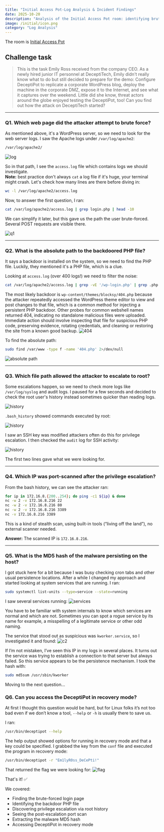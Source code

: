 ```yaml
---
title: "Initial Access Pot-Log Analysis & Incident Findings"
date: 2025-10-20
description: "Analysis of the Initial Access Pot room: identifying brute-force attempts, locating a backdoor, escalation evidence, and persistence."
image: /initial/icon.png
category: "Log Analysis"
---
```


The room is [Initial Access Pot](https://tryhackme.com/room/initialaccesspot)

## Challenge task
> This is the task Emily Ross received from the company CEO. As a newly hired junior IT personnel at DeceptiTech, Emily didn't really know what to do but still decided to prepare for the demo: Configure DeceptiPot to replicate a corporate WordPress blog, deploy the machine in the corporate DMZ, expose it to the Internet, and see what it captures over the weekend. Little did she know, threat actors around the globe enjoyed testing the DeceptiPot, too! Can you find out how the attack on DeceptiTech started?

---

### Q1. Which web page did the attacker attempt to brute force?

As mentioned above, it's a WordPress server, so we need to look for the web server logs. I saw the Apache logs under `/var/log/apache2`:

```bash
/var/log/apache2/
```

![log](/blog-images/initial/log.PNG)

So in that path, I see the `access.log` file which contains logs we should investigate.  
**Note:** best practice don't always `cat` a log file if it's huge, your terminal might crash. 
Let's check how many lines are there before diving in:

```bash
wc -l /var/log/apache2/access.log
```

Now, to answer the first question, I ran:

```bash
cat /var/log/apache2/access.log | grep login.php | head -10
```

We can simplify it later, but this gave us the path the user brute-forced. Several POST requests are visible there.  

![q1](/blog-images/initial/q1.PNG)

---

### Q2. What is the absolute path to the backdoored PHP file?

It says a backdoor is installed on the system, so we need to find the PHP file. Luckily, they mentioned it's a PHP file, which is a clue.  

Looking at `access.log` (over 400 logs!) we need to filter the noise:

```bash
cat /var/log/apache2/access.log | grep -vE '/wp-login.php' | grep .php
```

The most likely backdoor is `wp-content/themes/blocksy/404.php` because the attacker repeatedly accessed the WordPress theme editor to view and post changes to that file, which is a common method for injecting a persistent PHP backdoor. Other probes for common webshell names returned 404, indicating no standalone malicious files were uploaded. Immediate action should involve inspecting that file for suspicious PHP code, preserving evidence, rotating credentials, and cleaning or restoring the site from a known good backup.
![404](/blog-images/initial/404.PNG)

To find the absolute path:

```bash
sudo find /var/www -type f -name '404.php' 2>/dev/null
```

![absolute path](/blog-images/initial/path.PNG)

---

### Q3. Which file path allowed the attacker to escalate to root?

Some escalations happen, so we need to check more logs like `/var/log/syslog` and audit logs. I paused for a few seconds and decided to check the root user's history instead sometimes quicker than reading logs.

![history](/blog-images/initial/see_history.PNG)

`.bash_history` showed commands executed by root:

![history](/blog-images/initial/bash.PNG)

I saw an SSH key was modified attackers often do this for privilege escalation. I then checked the `audit` log for SSH activity:

![history](/blog-images/initial/ssh.PNG)

The first two lines gave what we were looking for.

---

### Q4. Which IP was port-scanned after the privilege escalation?

From the bash history, we can see the attacker ran:

```bash
for ip in 172.16.8.{200..254}; do ping -c1 ${ip} & done
nc -w 2 -v 172.16.8.216 22
nc -w 2 -v 172.16.8.216 80
nc -w 2 -v 172.16.8.216 3389
nc -v 172.16.8.216 3389
```

This is a kind of stealth scan, using built-in tools (“living off the land”), no external scanner needed.  

**Answer:** The scanned IP is `172.16.8.216`.

---
### Q5. What is the MD5 hash of the malware persisting on the host?

I got stuck here for a bit because I was busy checking cron tabs and other usual persistence locations. After a while I changed my approach and started looking at system services that are running. I ran:

```bash
sudo systemctl list-units --type=service --state=running
```

I saw several services running:
![services](/blog-images/initial/services.PNG)

You have to be familiar with system internals to know which services are normal and which are not. Sometimes you can spot a rogue service by its name for example, a misspelling of a legitimate service or other odd naming.

The service that stood out as suspicious was `kworker.service`, so I investigated it and found:
![c2](/blog-images/initial/c2.PNG)

If I’m not mistaken, I’ve seen this IP in my logs in several places. It turns out the service was trying to establish a connection to that server but always failed. So this service appears to be the persistence mechanism. I took the hash with:

```bash
sudo md5sum /usr/sbin/kworker
```

Moving to the next question...

### Q6. Can you access the DeceptiPot in recovery mode?

At first I thought this question would be hard, but for Linux folks it’s not too bad even if we don’t know a tool, `--help` or `-h` is usually there to save us.

I ran:

```bash
/usr/bin/deceptipot --help
```

The help output showed options for running in recovery mode and that a key could be specified. I grabbed the key from the `conf` file and executed the program in recovery mode:

```bash
/usr/bin/deceptipot -r "Em1lyR0ss_DeCePti!"
```

That returned the flag we were looking for:
![flag](/blog-images/initial/flag0.PNG)

That's it! ✅

We covered:  

- Finding the brute-forced login page  
- Identifying the backdoor PHP file  
- Discovering privilege escalation via root history  
- Seeing the post-escalation port scan  
- Extracting the malware MD5 hash  
- Accessing DeceptiPot in recovery mode  